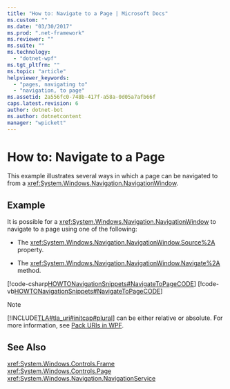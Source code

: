 ```yaml
---
title: "How to: Navigate to a Page | Microsoft Docs"
ms.custom: ""
ms.date: "03/30/2017"
ms.prod: ".net-framework"
ms.reviewer: ""
ms.suite: ""
ms.technology: 
  - "dotnet-wpf"
ms.tgt_pltfrm: ""
ms.topic: "article"
helpviewer_keywords: 
  - "pages, navigating to"
  - "navigation, to page"
ms.assetid: 2a556fc0-748b-417f-a58a-0d05a7afb66f
caps.latest.revision: 6
author: dotnet-bot
ms.author: dotnetcontent
manager: "wpickett"
---
```

# How to: Navigate to a Page
This example illustrates several ways in which a page can be navigated to from a <xref:System.Windows.Navigation.NavigationWindow>.  
  
## Example  
 It is possible for a <xref:System.Windows.Navigation.NavigationWindow> to navigate to a page using one of the following:  
  
-   The <xref:System.Windows.Navigation.NavigationWindow.Source%2A> property.  
  
-   The <xref:System.Windows.Navigation.NavigationWindow.Navigate%2A> method.  
  
 [!code-csharp[HOWTONavigationSnippets#NavigateToPageCODE](../../../../samples/snippets/csharp/VS_Snippets_Wpf/HOWTONavigationSnippets/CSharp/MainWindow.xaml.cs#navigatetopagecode)]
 [!code-vb[HOWTONavigationSnippets#NavigateToPageCODE](../../../../samples/snippets/visualbasic/VS_Snippets_Wpf/HOWTONavigationSnippets/visualbasic/mainwindow.xaml.vb#navigatetopagecode)]  
  
> [!NOTE]
>  [!INCLUDE[TLA#tla_uri#initcap#plural](../../../../includes/tlasharptla-urisharpinitcapsharpplural-md.md)] can be either relative or absolute. For more information, see [Pack URIs in WPF](../../../../docs/framework/wpf/app-development/pack-uris-in-wpf.md).  
  
## See Also  
 <xref:System.Windows.Controls.Frame>   
 <xref:System.Windows.Controls.Page>   
 <xref:System.Windows.Navigation.NavigationService>